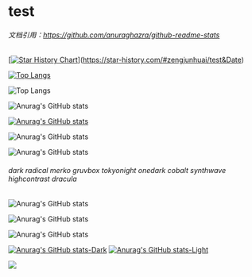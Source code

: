 # test
###### 文档引用：https://github.com/anuraghazra/github-readme-stats

[[![Star History Chart](https://api.star-history.com/svg?repos=star-history/star-history&type=Date)](https://github.com/zengjunhuai/test)](https://star-history.com/#zengjunhuai/test&Date)

[![Top Langs](https://github-readme-stats.vercel.app/api/top-langs/?username=anuraghazra&layout=donut-vertical)](https://github.com/anuraghazra/github-readme-stats)

![Top Langs](https://github-readme-stats.vercel.app/api/top-langs/?username=anuraghazra&hide_progress=true)

![Anurag's GitHub stats](https://github-readme-stats.vercel.app/api?username=anuraghazra&show=reviews)

[![Anurag's GitHub stats](https://github-readme-stats.vercel.app/api?username=zengjunhuai)](https://github.com/anuraghazra/github-readme-stats)

![Anurag's GitHub stats](https://github-readme-stats.vercel.app/api?username=zengjunhuai&hide=contribs,prs)


![Anurag's GitHub stats](https://github-readme-stats.vercel.app/api?username=zengjunhuai&show_icons=true)

###### dark radical merko gruvbox tokyonight onedark cobalt synthwave highcontrast dracula
![Anurag's GitHub stats](https://github-readme-stats.vercel.app/api?username=anuraghazra&show_icons=true&theme=radical)

![Anurag's GitHub stats](https://github-readme-stats.vercel.app/api?username=zengjunhuai&show_icons=true&theme=transparent)

![Anurag's GitHub stats](https://github-readme-stats.vercel.app/api?username=zengjunhuai&show_icons=true&bg_color=00000000)

[![Anurag's GitHub stats-Dark](https://github-readme-stats.vercel.app/api?username=zengjunhuai&show_icons=true&theme=dark#gh-dark-mode-only)](https://github.com/anuraghazra/github-readme-stats#gh-dark-mode-only)
[![Anurag's GitHub stats-Light](https://github-readme-stats.vercel.app/api?username=zengjunhuai&show_icons=true&theme=default#gh-light-mode-only)](https://github.com/anuraghazra/github-readme-stats#gh-light-mode-only)

<picture>
  <source
    srcset="https://github-readme-stats.vercel.app/api?username=zengjunhuai&show_icons=true&theme=dark"
    media="(prefers-color-scheme: dark)"
  />
  <source
    srcset="https://github-readme-stats.vercel.app/api?username=zengjunhuai&show_icons=true"
    media="(prefers-color-scheme: light), (prefers-color-scheme: no-preference)"
  />
  <img src="https://github-readme-stats.vercel.app/api?username=zengjunhuai&show_icons=true" />
</picture>

